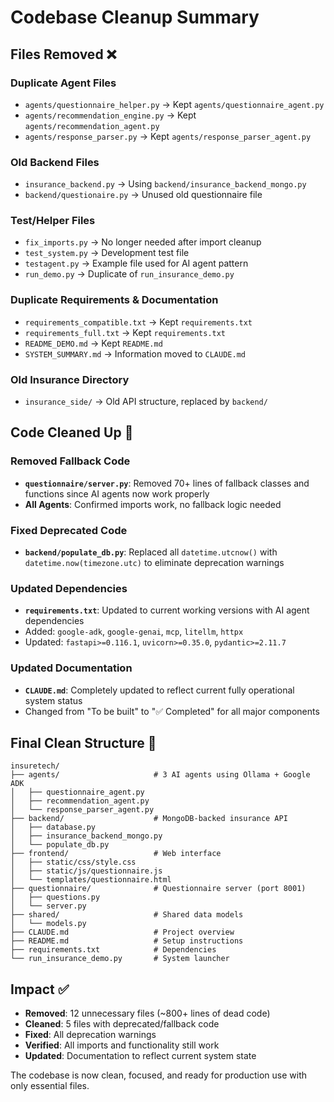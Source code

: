 # Codebase Cleanup Summary

## Files Removed ❌

### Duplicate Agent Files
- `agents/questionnaire_helper.py` → Kept `agents/questionnaire_agent.py`  
- `agents/recommendation_engine.py` → Kept `agents/recommendation_agent.py`
- `agents/response_parser.py` → Kept `agents/response_parser_agent.py`

### Old Backend Files  
- `insurance_backend.py` → Using `backend/insurance_backend_mongo.py`
- `backend/questionaire.py` → Unused old questionnaire file

### Test/Helper Files
- `fix_imports.py` → No longer needed after import cleanup
- `test_system.py` → Development test file  
- `testagent.py` → Example file used for AI agent pattern
- `run_demo.py` → Duplicate of `run_insurance_demo.py`

### Duplicate Requirements & Documentation
- `requirements_compatible.txt` → Kept `requirements.txt`
- `requirements_full.txt` → Kept `requirements.txt`  
- `README_DEMO.md` → Kept `README.md`
- `SYSTEM_SUMMARY.md` → Information moved to `CLAUDE.md`

### Old Insurance Directory
- `insurance_side/` → Old API structure, replaced by `backend/`

## Code Cleaned Up 🧹

### Removed Fallback Code
- **`questionnaire/server.py`**: Removed 70+ lines of fallback classes and functions since AI agents now work properly
- **All Agents**: Confirmed imports work, no fallback logic needed

### Fixed Deprecated Code
- **`backend/populate_db.py`**: Replaced all `datetime.utcnow()` with `datetime.now(timezone.utc)` to eliminate deprecation warnings

### Updated Dependencies
- **`requirements.txt`**: Updated to current working versions with AI agent dependencies
- Added: `google-adk`, `google-genai`, `mcp`, `litellm`, `httpx`
- Updated: `fastapi>=0.116.1`, `uvicorn>=0.35.0`, `pydantic>=2.11.7`

### Updated Documentation  
- **`CLAUDE.md`**: Completely updated to reflect current fully operational system status
- Changed from "To be built" to "✅ Completed" for all major components

## Final Clean Structure 📁

```
insuretech/
├── agents/                     # 3 AI agents using Ollama + Google ADK
│   ├── questionnaire_agent.py
│   ├── recommendation_agent.py  
│   └── response_parser_agent.py
├── backend/                    # MongoDB-backed insurance API
│   ├── database.py
│   ├── insurance_backend_mongo.py
│   └── populate_db.py
├── frontend/                   # Web interface
│   ├── static/css/style.css
│   ├── static/js/questionnaire.js
│   └── templates/questionnaire.html
├── questionnaire/              # Questionnaire server (port 8001)
│   ├── questions.py
│   └── server.py
├── shared/                     # Shared data models
│   └── models.py
├── CLAUDE.md                   # Project overview
├── README.md                   # Setup instructions
├── requirements.txt            # Dependencies
└── run_insurance_demo.py       # System launcher
```

## Impact ✅

- **Removed**: 12 unnecessary files (~800+ lines of dead code)
- **Cleaned**: 5 files with deprecated/fallback code  
- **Fixed**: All deprecation warnings
- **Verified**: All imports and functionality still work
- **Updated**: Documentation to reflect current system state

The codebase is now clean, focused, and ready for production use with only essential files.